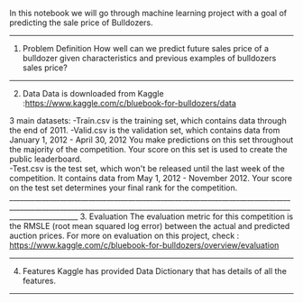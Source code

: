In this notebook we will go through machine learning project with a goal of predicting the sale price of Bulldozers.

________________________________________________________________________________________________________________________________________________________________________________
1. Problem Definition How well can we predict future sales price of a bulldozer given characteristics and previous examples of bulldozers sales price?  
________________________________________________________________________________________________________________________________________________________________________________
2. Data Data is downloaded from Kaggle :https://www.kaggle.com/c/bluebook-for-bulldozers/data  

  3 main datasets: 
        -Train.csv is the training set, which contains data through the end of 2011.
        -Valid.csv is the validation set, which contains data from January 1, 2012 - April 30, 2012 You make predictions on this set throughout the majority of the competition.            Your score on this set is used to create the public leaderboard.  
        -Test.csv is the test set, which won't be released until the last week of the competition. It contains data from May 1, 2012 - November 2012. Your score on the test set            determines your final rank for the competition.  
       _______________________________________________________________________________________________________________________________________________________________________________
3. Evaluation The evaluation metric for this competition is the RMSLE (root mean squared log error) between the actual and predicted auction prices.  For more on evaluation on this project, check : https://www.kaggle.com/c/bluebook-for-bulldozers/overview/evaluation 
________________________________________________________________________________________________________________________________________________________________________________

4. Features Kaggle has provided Data Dictionary that has details of all the features.
________________________________________________________________________________________________________________________________________________________________________________
